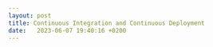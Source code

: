 ```yaml
---
layout: post
title: Continuous Integration and Continuous Deployment
date:   2023-06-07 19:40:16 +0200
---
```

